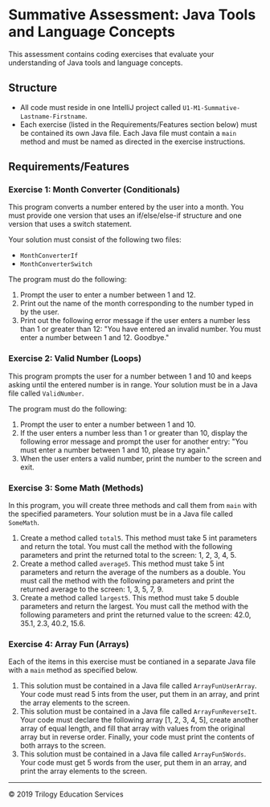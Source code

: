 # Summative Assessment: Java Tools and Language Concepts

This assessment contains coding exercises that evaluate your understanding of Java tools and language concepts.

## Structure

* All code must reside in one IntelliJ project called `U1-M1-Summative-Lastname-Firstname`.
* Each exercise (listed in the Requirements/Features section below) must be contained its own Java file. Each Java file must contain a ```main``` method and must be named as directed in the exercise instructions.

## Requirements/Features

### Exercise 1: Month Converter (Conditionals)
This program converts a number entered by the user into a month. You must provide one version that uses an if/else/else-if structure and one version that uses a switch statement. 

Your solution must consist of the following two files:
* ```MonthConverterIf```
* ```MonthConverterSwitch```

The program must do the following:
1. Prompt the user to enter a number between 1 and 12.
1. Print out the name of the month corresponding to the number typed in by the user.
1. Print out the following error message if the user enters a number less than 1 or greater than 12: "You have entered an invalid number. You must enter a number between 1 and 12. Goodbye."


### Exercise 2: Valid Number (Loops)
This program prompts the user for a number between 1 and 10 and keeps asking until the entered number is in range. Your solution must be in a Java file called ```ValidNumber```.

The program must do the following:
1. Prompt the user to enter a number between 1 and 10.
1. If the user enters a number less than 1 or greater than 10, display the following error message and prompt the user for another entry: "You must enter a number between 1 and 10, please try again."
1. When the user enters a valid number, print the number to the screen and exit.


### Exercise 3: Some Math (Methods)
In this program, you will create three methods and call them from ```main``` with the specified parameters. Your solution must be in a Java file called ```SomeMath```.

1. Create a method called ```total5```.  This method must take 5 int parameters and return the total. You must call the method with the following parameters and print the returned total to the screen: 1, 2, 3, 4, 5.
1. Create a method called ```average5```. This method must take 5 int parameters and return the average of the numbers as a double. You must call the method with the following parameters and print the returned average to the screen: 1, 3, 5, 7, 9.
1. Create a method called ```largest5```. This method must take 5 double parameters and return the largest. You must call the method with the following parameters and print the returned value to the screen: 42.0, 35.1, 2.3, 40.2, 15.6.

### Exercise 4: Array Fun (Arrays)
Each of the items in this exercise must be contianed in a separate Java file with a ```main``` method as specified below.

1. This solution must be contained in a Java file called ```ArrayFunUserArray```. Your code must read 5 ints from the user, put them in an array, and print the array elements to the screen.
1. This solution must be contained in a Java file called ```ArrayFunReverseIt```. Your code must declare the following array [1, 2, 3, 4, 5], create another array of equal length, and fill that array with values from the original array but in reverse order. Finally, your code must print the contents of both arrays to the screen.
1. This solution must be contained in a Java file called ```ArrayFun5Words```. Your code must get 5 words from the user, put them in an array, and print the array elements to the screen.

---
© 2019 Trilogy Education Services



